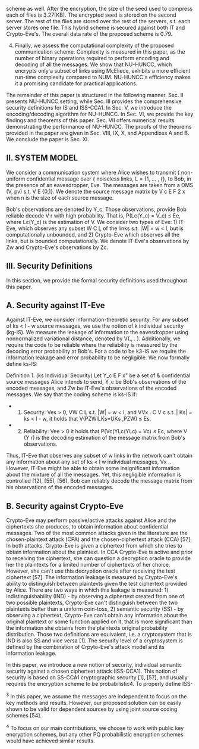 scheme as well. After the encryption, the size of the seed used to compress each of files is 3.27[KB]. The encrypted seed is stored on the second server. The rest of the files are stored over the rest of the servers, s.t. each server stores one file. This hybrid scheme is secured against both IT and Crypto-Eve's. The overall data rate of the proposed scheme is 0.79.

4) Finally, we assess the computational complexity of the proposed communication scheme. Complexity is measured in this paper, as the number of binary operations required to perform encoding and decoding of all the messages. We show that NU-HUNCC, which encrypts only a subset of links using McEliece, exhibits a more efficient run-time complexity compared to NUM. NU-HUNCC's efficiency makes it a promising candidate for practical applications.

The remainder of this paper is structured in the following manner. Sec. II presents NU-HUNCC setting, while Sec. III provides the comprehensive security definitions for IS and ISS-CCA1. In Sec. V, we introduce the encoding/decoding algorithm for NU-HUNCC. In Sec. VI, we provide the key findings and theorems of this paper. Sec. VII offers numerical results demonstrating the performance of NU-HUNCC. The proofs of the theorems provided in the paper are given in Sec. VIII, IX, X, and Appendixes A and B. We conclude the paper is Sec. XI.

## II. SYSTEM MODEL

We consider a communication system where Alice wishes to transmit { non-uniform confidential message over { noiseless links, L = {1, ... , {}, to Bob, in the presence of an eavesdropper, Eve. The messages are taken from a DMS (V, pv) s.t. V E {0,1}. We denote the source message matrix by V c E F 2 x when n is the size of each source message.

Bob's observations are denoted by Y\_c. Those observations, provide Bob reliable decode V r with high probability. That is, P(Lc(Y\_c) = V\_c) ≤ Ee, where Lc(Y\_c) is the estimation of V. We consider two types of Eve: 1) IT-Eve, which observes any subset W C L of the links s.t. |W| = w < l, but is computationally unbounded, and 2) Crypto-Eve which observes all the links, but is bounded computationally. We denote IT-Eve's observations by Zw and Crypto-Eve's observations by Zc.

## III. Security Definitions

In this section, we provide the formal security definitions used throughout this paper.

## A. Security against IT-Eve

Against IT-Eve, we consider information-theoretic security. For any subset of ks < l - w source messages, we use the notion of k individual security (kg-IS). We measure the leakage of information to the eavesdropper using nonnormalized variational distance, denoted by V(., . ). Additionally, we require the code to be reliable where the reliability is measured by the decoding error probability at Bob's. For a code to be k3-IS we require the information leakage and error probability to be negligible. We now formally define ks-IS:

Definition 1. (ks Individual Security) Let Y\_c E F x" be a set of & confidential source messages Alice intends to send, Y\_c be Bob's observations of the encoded messages, and Zw be IT-Eve's observations of the encoded messages. We say that the coding scheme is ks-IS if:

- 1) Security: Ves > 0, VW C L s.t. |W| = w < l, and VVx . C V c s.t. | Ks| = ks < l - w, it holds that V(PZWILKs=UKs ,PZW) ≤ Es.
- 2) Reliability: Vee > 0 it holds that P(Vc(YLc(YLc) = Vc) ≤ Ec, where V (Y r) is the decoding estimation of the message matrix from Bob's observations.

Thus, IT-Eve that observes any subset of w links in the network can't obtain any information about any set of ks < l w individual messages, Vx .. However, IT-Eve might be able to obtain some insignificant information about the mixture of all the messages. Yet, this negligible information is controlled [12], [55], [56]. Bob can reliably decode the message matrix from his observations of the encoded messages.

## B. Security against Crypto-Eve

Crypto-Eve may perform passive/active attacks against Alice and the ciphertexts she produces, to obtain information about confidential messages. Two of the most common attacks given in the literature are the chosen-plaintext attack (CPA) and the chosen-ciphertext attack (CCA) [57]. In both attacks, Crypto-Eve is given a ciphertext from which she tries to obtain information about the plaintext. In CCA Crypto-Eve is active and prior to receiving the ciphertext, she can question a decryption oracle to provide her the plaintexts for a limited number of ciphertexts of her choice. However, she can't use this decryption oracle after receiving the test ciphertext [57]. The information leakage is measured by Crypto-Eve's ability to distinguish between plaintexts given the test ciphertext provided by Alice. There are two ways in which this leakage is measured: 1) indistinguishability (IND) - by observing a ciphertext created from one of two possible plaintexts, Crypto-Eve can't distinguish between the two plaintexts better than a uniform coin-toss, 2) semantic security (SS) - by observing a ciphertext, Crypto-Eve can't obtain any information about the original plaintext or some function applied on it, that is more significant than the information she obtains from the plaintexts original probability distribution. Those two definitions are equivalent, i.e. a cryptosystem that is IND is also SS and vice versa [1]. The security level of a cryptosystem is defined by the combination of Crpyto-Eve's attack model and its information leakage.

In this paper, we introduce a new notion of security, individual semantic security against a chosen ciphertext attack (ISS-CCA1). This notion of security is based on SS-CCA1 cryptographic security [1], [57], and usually requires the encryption scheme to be probabilistic4. To properly define ISS-

<sup>3</sup> In this paper, we assume the messages are independent to focus on the key methods and results. However, our proposed solution can be easily shown to be valid for dependent sources by using joint source coding schemes [54].

<sup>4</sup> To focus on our main contributions, we choose to work with public key encryption schemes, but any other PQ probabilistic encryption schemes would have achieved similar results.